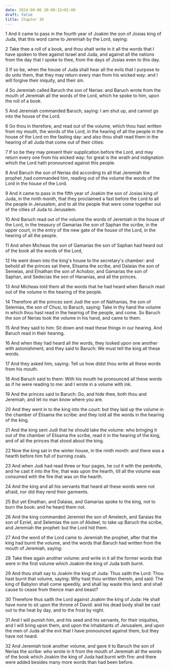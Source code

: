 ```yaml
---
date: 2024-09-06 20:00:32+02:00
draft: false
title: Chapter 36
---
```




1 And it came to pass in the fourth year of Joakim the son of Josias king of Juda, that this word came to Jeremiah by the Lord, saying:

2 Take thee a roll of a book, and thou shalt write in it all the words that I have spoken to thee against Israel and Juda, and against all the nations from the day that I spoke to thee, from the days of Josias even to this day.

3 If so be, when the house of Juda shall hear all the evils that I purpose to do unto them, that they may return every man from his wicked way: and I will forgive their iniquity, and their sin.

4 So Jeremiah called Baruch the son of Nerias: and Baruch wrote from the mouth of Jeremiah all the words of the Lord, which he spoke to him, upon the roll of a book.

5 And Jeremiah commanded Baruch, saying: I am shut up, and cannot go into the house of the Lord.

6 Go thou in therefore, and read out of the volume, which thou hast written from my mouth, the words of the Lord, in the hearing of all the people in the house of the Lord on the fasting day: and also thou shalt read them in the hearing of all Juda that come out of their cities:

7 If so be they may present their supplication before the Lord, and may return every one from his wicked way: for great is the wrath and indignation which the Lord hath pronounced against this people.

8 And Baruch the son of Nerias did according to all that Jeremiah the prophet ,had commanded him, reading out of the volume the words of the Lord in the house of the Lord.

9 And it came to pass in the fifth year of Joakim the son of Josias king of Juda, in the ninth month, that they proclaimed a fast before the Lord to all the people in Jerusalem, and to all the people that were come together out of the cities of Juda to Jerusalem.

10 And Baruch read out of the volume the words of Jeremiah in the house of the Lord, in the treasury of Gamarias the son of Saphan the scribe, in the upper court, in the entry of the new gate of the house of the Lord, in the hearing of all the people.

11 And when Micheas the son of Gamarias the son of Saphan had heard out of the book all the words of the Lord,

12 He went down into the king's house to the secretary's chamber: and behold all the princes sat there, Elisama the scribe, and Dalaias the son of Semeias, and Elnathan the son of Achobor, and Gamarias the son of Saphan, and Sedecias the son of Hananias, and all the princes.

13 And Micheas told them all the words that he had heard when Baruch read out of the volume in the hearing of the people.

14 Therefore all the princes sent Judi the son of Nathanias, the son of Selemias, the son of Chusi, to Baruch, saying: Take in thy hand the volume in which thou hast read in the hearing of the people, and come. So Baruch the son of Nerias took the volume in his hand, and came to them.

15 And they said to him: Sit down and read these things in our hearing. And Baruch read in their hearing.

16 And when they had heard all the words, they looked upon one another with astonishment, and they said to Baruch: We must tell the king all these words.

17 And they asked him, saying: Tell us how didst thou write all these words from his mouth.

18 And Baruch said to them: With his mouth he pronounced all these words as if he were reading to me: and I wrote in a volume with ink.

19 And the princes said to Baruch: Go, and hide thee, both thou and Jeremiah, and let no man know where you are.

20 And they went in to the king into the court: but they laid up the volume in the chamber of Elisama the scribe: and they told all the words in the hearing of the king.

21 And the king sent Judi that he should take the volume: who bringing it out of the chamber of Elisama the scribe, read it in the hearing of the king, and of all the princes that stood about the king.

22 Now the king sat in the winter house, in the ninth month: and there was a hearth before him full of burning coals.

23 And when Judi had read three or four pages, he cut it with the penknife, and he cast it into the fire, that was upon the hearth, till all the volume was consumed with the fire that was on the hearth.

24 And the king and all his servants that heard all these words were not afraid, nor did they rend their garments.

25 But yet Elnathan, and Dalaias, and Gamarias spoke to the king, not to burn the book: and he heard them not.

26 And the king commanded Jeremiel the son of Amelech, and Saraias the son of Ezriel, and Selemias the son of Abdeel, to take up Baruch the scribe, and Jeremiah the prophet: but the Lord hid them.

27 And the word of the Lord came to Jeremiah the prophet, after that the king had burnt the volume, and the words that Baruch had written from the mouth of Jeremiah, saying:

28 Take thee again another volume: and write in it all the former words that were in the first volume which Joakim the king of Juda both burnt.

29 And thou shalt say to Joakim the king of Juda: Thus saith the Lord: Thou hast burnt that volume, saying: Why hast thou written therein, and said: The king of Babylon shall come speedily, and shall lay waste this land: and shall cause to cease from thence man and beast?

30 Therefore thus saith the Lord against Joakim the king of Juda: He shall have none to sit upon the throne of David: and his dead body shall be cast out to the heat by day, and to the frost by night.

31 And I will punish him, and his seed and his servants, for their iniquities, and I will bring upon them, and upon the inhabitants of Jerusalem, and upon the men of Juda all the evil that I have pronounced against them, but they have not heard.

32 And Jeremiah took another volume, and gave it to Baruch the son of Nerias the scribe: who wrote in it from the mouth of Jeremiah all the words of the book which Joakim the king of Juda had burnt with fire: and there were added besides many more words than had been before.


